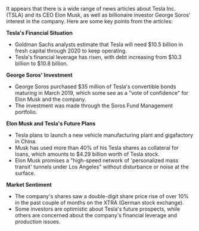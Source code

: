 It appears that there is a wide range of news articles about Tesla Inc. (TSLA) and its CEO Elon Musk, as well as billionaire investor George Soros' interest in the company. Here are some key points from the articles:

**Tesla's Financial Situation**

* Goldman Sachs analysts estimate that Tesla will need $10.5 billion in fresh capital through 2020 to keep operating.
* Tesla's financial leverage has risen, with debt increasing from $10.3 billion to $10.8 billion.

**George Soros' Investment**

* George Soros purchased $35 million of Tesla's convertible bonds maturing in March 2019, which some see as a "vote of confidence" for Elon Musk and the company.
* The investment was made through the Soros Fund Management portfolio.

**Elon Musk and Tesla's Future Plans**

* Tesla plans to launch a new vehicle manufacturing plant and gigafactory in China.
* Musk has used more than 40% of his Tesla shares as collateral for loans, which amounts to $4.29 billion worth of Tesla stock.
* Elon Musk promises a "high-speed network of 'personalized mass transit' tunnels under Los Angeles" without disturbance or noise at the surface.

**Market Sentiment**

* The company's shares saw a double-digit share price rise of over 10% in the past couple of months on the XTRA (German stock exchange).
* Some investors are optimistic about Tesla's future prospects, while others are concerned about the company's financial leverage and production issues.